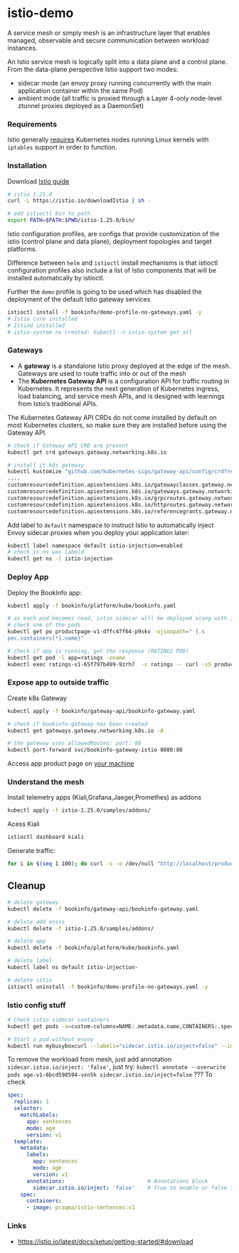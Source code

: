 # istio-demo

A service mesh or simply mesh is an infrastructure layer that enables managed, observable and secure communication between workload instances.

An Istio service mesh is logically split into a data plane and a control plane.
From the data-plane perspective Istio support two modes:

* sidecar mode (an envoy proxy running concurrently with the main application container within the same Pod)
* ambient mode (all traffic is proxied through a Layer 4-only node-level ztunnel proxies deployed as a DaemonSet)

### Requirements

Istio generally [requires](https://istio.io/latest/docs/ops/deployment/platform-requirements/) Kubernetes nodes running Linux kernels with `iptables` support in order to function.


### Installation

Download [Istio guide](https://istio.io/latest/docs/setup/getting-started/#download)

```bash
# istio 1.25.0
curl -L https://istio.io/downloadIstio | sh -

# add istioctl bin to path
export PATH=$PATH:$PWD/istio-1.25.0/bin/
```

Istio configuration profiles, are configs that provide customization of the istio (control plane and data plane), deployment topologies and target platforms.

Difference between `helm` and `istioctl` install mechanisms is that istioctl configuration profiles also include a list of Istio components that will be installed automatically by istioctl.

Further the `demo` profile is going to be used which has disabled the deployment of the default Istio gateway services

```bash
istioctl install -f bookinfo/demo-profile-no-gateways.yaml -y
# Istio core installed
# Istiod installed
# istio-system ns created: kubectl -n istio-system get all
```

### Gateways

* A **gateway** is a standalone Istio proxy deployed at the edge of the mesh. Gateways are used to route traffic into or out of the mesh
* The **Kubernetes Gateway API** is a configuration API for traffic routing in Kubernetes. It represents the next generation of Kubernetes ingress, load balancing, and service mesh APIs, and is designed with learnings from Istio’s traditional APIs.

The Kubernetes Gateway API CRDs do not come installed by default on most Kubernetes clusters, so make sure they are installed before using the Gateway API.
```bash
# check if Gateway API CRD are present
kubectl get crd gateways.gateway.networking.k8s.io

# install it k8s gateway
kubectl kustomize "github.com/kubernetes-sigs/gateway-api/config/crd?ref=v1.2.1" | kubectl apply -f -
....
customresourcedefinition.apiextensions.k8s.io/gatewayclasses.gateway.networking.k8s.io created
customresourcedefinition.apiextensions.k8s.io/gateways.gateway.networking.k8s.io created
customresourcedefinition.apiextensions.k8s.io/grpcroutes.gateway.networking.k8s.io created
customresourcedefinition.apiextensions.k8s.io/httproutes.gateway.networking.k8s.io created
customresourcedefinition.apiextensions.k8s.io/referencegrants.gateway.networking.k8s.io created
```

Add label to `default` namespace to instruct Istio to automatically inject Envoy sidecar proxies when you deploy your application later:

```bash
kubectl label namespace default istio-injection=enabled
# check is ns was labeld
kubectl get ns -l istio-injection
```

### Deploy App

Deploy the BookInfo app:
```bash
kubectl apply -f bookinfo/platform/kube/bookinfo.yaml

# as each pod becomes read, istio sidecar will be deployed along with it
# check one of the pods
kubectl get po productpage-v1-dffc47f64-p9skv -ojsonpath=" {.s
pec.containers[*].name}"

# check if app is running, get the response (RATINGS POD)
kubectl get pod -l app=ratings -oname
kubectl exec ratings-v1-65f797b499-9zrh7  -c ratings -- curl -sS productpage:9080/productpage
```

### Expose app to outside traffic

Create k8s Gateway
```bash
kubectl apply -f bookinfo/gateway-api/bookinfo-gateway.yaml

# check if bookinfo-gateway has been created
kubectl get gateways.gateway.networking.k8s.io -A

# the gateway uses allowedRoutes: port: 80
kubectl port-forward svc/bookinfo-gateway-istio 8080:80
```

Access app product page on [your machine](http://127.0.0.1:8080/productpage)

### Understand the mesh

Install telemetry apps (Kiali,Grafana,Jaeger,Promethes) as addons
```bash
kubectl apply -f istio-1.25.0/samples/addons/
```
Acess Kiali
```bash
istioctl dashboard kiali
```
Generate traffic:
```bash
for i in $(seq 1 100); do curl -s -o /dev/null "http://localhost/productpage";done
```

## Cleanup

```bash
# delete gateway
kubectl delete -f bookinfo/gateway-api/bookinfo-gateway.yaml

# delete add onsss
kubectl delete -f istio-1.25.0/samples/addons/

# delete app 
kubectl delete -f bookinfo/platform/kube/bookinfo.yaml

# delete label
kubectl label ns default istio-injection-

# delete istio
istioctl uninstall -f bookinfo/demo-profile-no-gateways.yaml -y
```


### Istio config stuff


```bash
# Check istio sidecar containers
kubectl get pods -o=custom-columns=NAME:.metadata.name,CONTAINERS:.spec.containers[*].name

# Start a pod without envoy
kubectl run mybusyboxcurl --labels="sidecar.istio.io/inject=false" --image yauritux/busybox-curl -it -- sh
```

To remove the workload from mesh, just add annotation `sidecar.istio.io/inject: 'false'`, just try: `kubectl annotate --overwrite pods age-v1-6bcd598594-vxn5k sidecar.istio.io/inject=false` ??? To check
```yaml
spec:
  replicas: 1
  selector:
    matchLabels:
      app: sentences
      mode: age
      version: v1
  template:
    metadata:
      labels:
        app: sentences
        mode: age
        version: v1
      annotations:                          # Annotations block
        sidecar.istio.io/inject: 'false'    # True to enable or false to disable
    spec:
      containers:
      - image: praqma/istio-sentences:v1
```


### Links

* https://istio.io/latest/docs/setup/getting-started/#download